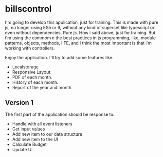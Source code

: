 # billscontrol
I'm going to develop this application, just for training. This is made with pure js, no longer using ES5 or 6, 
without any kind of superset like typescript or even without dependencies. 
Pure js. 
How i said above, just for training.
But i'm using the commom n the best practices in js programming, like, module patterns, objects, methods, IIFE, and i think the most important is that i'm working with controllers.

Enjoy the application.
I'll try to add some features like.
* Localstorage.
* Responsive Layout.
* PDF of each month.
* History of each month.
* Report of the year and month.

## Version 1
The first part of the application should be response to.
* Handle with all event listeners
* Get input values
* Add new item to our data structure
* Add new item to the UI
* Calculate Budget 
* Update UI
